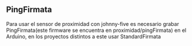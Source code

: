 ## PingFirmata

Para usar el sensor de proximidad con johnny-five es necesario grabar PingFirmata(este firmware se encuentra en proximidad/pingFirmata) en el Arduino, en los proyectos distintos a este usar StandardFirmata